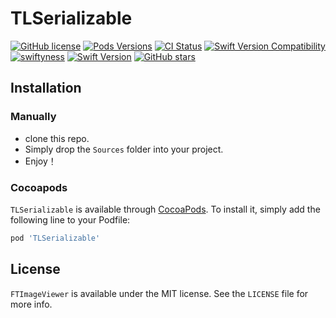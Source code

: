 # TLSerializable

[![GitHub license](https://img.shields.io/badge/license-MIT-blue.svg)](https://raw.githubusercontent.com/liufengting/FTImageViewer/master/LICENSE)
[![Pods Versions](https://img.shields.io/cocoapods/v/TLSerializable.svg?style=flat)](http://cocoapods.org/pods/TLSerializable)
[![CI Status](http://img.shields.io/travis/ysCharles/TLSerializable.svg?style=flat)](https://travis-ci.org/ysCharles/TLSerializable)
[![Swift Version Compatibility](https://img.shields.io/badge/swift4-compatible-4BC51D.svg?style=flat-square)](https://developer.apple.com/swift)
[![swiftyness](https://img.shields.io/badge/pure-swift-ff3f26.svg?style=flat)](https://swift.org/)
[![Swift Version](https://img.shields.io/badge/Swift-4.0-orange.svg?style=flat)](https://swift.org)
[![GitHub stars](https://img.shields.io/github/stars/ysCharles/TLSerializable.svg)](https://github.com/ysCharles/TLSerializable/stargazers)



## Installation

### Manually

* clone this repo.
* Simply drop the `Sources` folder into your project.
* Enjoy！ 

### Cocoapods

`TLSerializable` is available through [CocoaPods](http://cocoapods.org). To install it, simply add the following line to your Podfile:

```ruby
pod 'TLSerializable'
```

## License

`FTImageViewer` is available under the MIT license. See the `LICENSE` file for more info.


